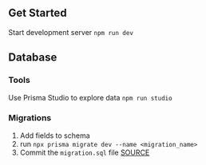 
## Get Started

Start development server `npm run dev`

## Database

### Tools

Use Prisma Studio to explore data `npm run studio`
### Migrations

1. Add fields to schema
2. run `npx prisma migrate dev --name <migration_name>`
3. Commit the `migration.sql` file [SOURCE](https://www.prisma.io/docs/concepts/components/prisma-migrate/mental-model)

